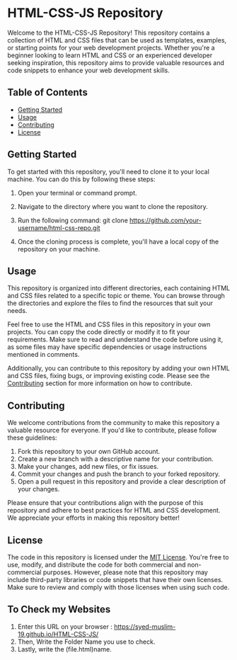 # HTML-CSS-JS Repository

Welcome to the HTML-CSS-JS Repository! This repository contains a collection of HTML and CSS files that can be used as templates, examples, or starting points for your web development projects. Whether you're a beginner looking to learn HTML and CSS or an experienced developer seeking inspiration, this repository aims to provide valuable resources and code snippets to enhance your web development skills.

## Table of Contents

- [Getting Started](#getting-started)
- [Usage](#usage)
- [Contributing](#contributing)
- [License](#license)

## Getting Started

To get started with this repository, you'll need to clone it to your local machine. You can do this by following these steps:

1. Open your terminal or command prompt.
2. Navigate to the directory where you want to clone the repository.
3. Run the following command:
git clone https://github.com/your-username/html-css-repo.git

4. Once the cloning process is complete, you'll have a local copy of the repository on your machine.

## Usage

This repository is organized into different directories, each containing HTML and CSS files related to a specific topic or theme. You can browse through the directories and explore the files to find the resources that suit your needs.

Feel free to use the HTML and CSS files in this repository in your own projects. You can copy the code directly or modify it to fit your requirements. Make sure to read and understand the code before using it, as some files may have specific dependencies or usage instructions mentioned in comments.

Additionally, you can contribute to this repository by adding your own HTML and CSS files, fixing bugs, or improving existing code. Please see the [Contributing](#contributing) section for more information on how to contribute.

## Contributing

We welcome contributions from the community to make this repository a valuable resource for everyone. If you'd like to contribute, please follow these guidelines:

1. Fork this repository to your own GitHub account.
2. Create a new branch with a descriptive name for your contribution.
3. Make your changes, add new files, or fix issues.
4. Commit your changes and push the branch to your forked repository.
5. Open a pull request in this repository and provide a clear description of your changes.

Please ensure that your contributions align with the purpose of this repository and adhere to best practices for HTML and CSS development. We appreciate your efforts in making this repository better!

## License

The code in this repository is licensed under the [MIT License](https://github.com/Syed-Muslim-19/HTML-CSS-JS/blob/main/LICENSE). You're free to use, modify, and distribute the code for both commercial and non-commercial purposes. However, please note that this repository may include third-party libraries or code snippets that have their own licenses. Make sure to review and comply with those licenses when using such code.

## To Check my Websites 
1. Enter this URL on your browser : 
        https://syed-muslim-19.github.io/HTML-CSS-JS/
2. Then, Write the Folder Name you use to check.
3. Lastly, write the (file.html)name.

